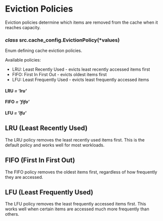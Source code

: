 # Eviction Policies

Eviction policies determine which items are removed from the cache when it reaches capacity.

### *class* src.cache_config.EvictionPolicy(\*values)

Enum defining cache eviction policies.

Available policies:
- LRU: Least Recently Used - evicts least recently accessed items first
- FIFO: First In First Out - evicts oldest items first
- LFU: Least Frequently Used - evicts least frequently accessed items

#### LRU *= 'lru'*

#### FIFO *= 'fifo'*

#### LFU *= 'lfu'*

## LRU (Least Recently Used)

The LRU policy removes the least recently used items first. This is the default policy and works well for most workloads.

## FIFO (First In First Out)

The FIFO policy removes the oldest items first, regardless of how frequently they are accessed.

## LFU (Least Frequently Used)

The LFU policy removes the least frequently accessed items first. This works well when certain items are accessed much more frequently than others.
